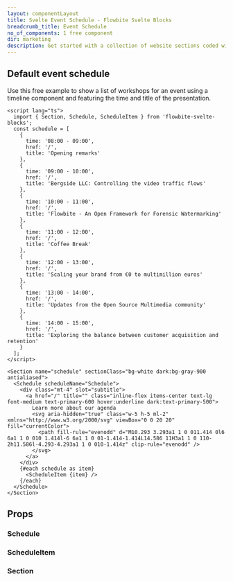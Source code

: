 ```yaml
---
layout: componentLayout
title: Svelte Event Schedule - Flowbite Svelte Blocks
breadcrumb_title: Event Schedule
no_of_components: 1 free component
dir: marketing
description: Get started with a collection of website sections coded with Tailwind CSS to show the schedule of an event inside a timeline featuring a title, speaker, and description.
---
```


<script>
  import { TableProp, TableDefaultRow } from '../utils'
  import { props as item1} from '../props/Schedule.json'
  import { props as item2} from '../props/ScheduleItem.json'
  import { props as item3} from '../props/Section.json'
</script>

## Default event schedule

Use this free example to show a list of workshops for an event using a timeline component and featuring the time and title of the presentation.

```svelte example
<script lang="ts">
  import { Section, Schedule, ScheduleItem } from 'flowbite-svelte-blocks';
  const schedule = [
    {
      time: '08:00 - 09:00',
      href: '/',
      title: 'Opening remarks'
    },
    {
      time: '09:00 - 10:00',
      href: '/',
      title: 'Bergside LLC: Controlling the video traffic flows'
    },
    {
      time: '10:00 - 11:00',
      href: '/',
      title: 'Flowbite - An Open Framework for Forensic Watermarking'
    },
    {
      time: '11:00 - 12:00',
      href: '/',
      title: 'Coffee Break'
    },
    {
      time: '12:00 - 13:00',
      href: '/',
      title: 'Scaling your brand from €0 to multimillion euros'
    },
    {
      time: '13:00 - 14:00',
      href: '/',
      title: 'Updates from the Open Source Multimedia community'
    },
    {
      time: '14:00 - 15:00',
      href: '/',
      title: 'Exploring the balance between customer acquisition and retention'
    }
  ];
</script>

<Section name="schedule" sectionClass="bg-white dark:bg-gray-900 antialiased">
  <Schedule scheduleName="Schedule">
    <div class="mt-4" slot="subtitle">
      <a href="/" title="" class="inline-flex items-center text-lg font-medium text-primary-600 hover:underline dark:text-primary-500">
        Learn more about our agenda
        <svg aria-hidden="true" class="w-5 h-5 ml-2" xmlns="http://www.w3.org/2000/svg" viewBox="0 0 20 20" fill="currentColor">
          <path fill-rule="evenodd" d="M10.293 3.293a1 1 0 011.414 0l6 6a1 1 0 010 1.414l-6 6a1 1 0 01-1.414-1.414L14.586 11H3a1 1 0 110-2h11.586l-4.293-4.293a1 1 0 010-1.414z" clip-rule="evenodd" />
        </svg>
      </a>
    </div>
    {#each schedule as item}
      <ScheduleItem {item} />
    {/each}
  </Schedule>
</Section>
```

## Props

### Schedule

<TableProp>
<TableDefaultRow items={item1} rowState='hover' />
</TableProp>

### ScheduleItem

<TableProp>
<TableDefaultRow items={item2} rowState='hover' />
</TableProp>

### Section

<TableProp>
<TableDefaultRow items={item3} rowState='hover' />
</TableProp>

